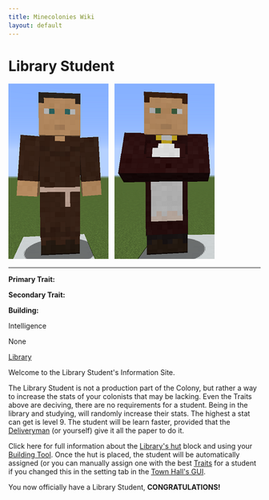 ```yaml
---
title: Minecolonies Wiki
layout: default
---
```

# Library Student

<div class="infobox box text-center">
<img src="../../assets/images/workers/student_m.png" alt="Student Male" />&nbsp;&nbsp;&nbsp;<img src="../../assets/images/workers/student_f.png" alt="Student Female" />
<hr />
  <div class="row section-text text-left">
    <div class="col">
      <p><strong>Primary Trait:</strong></p>
      <p><strong>Secondary Trait:</strong></p>
      <p><strong>Building:</strong></p>
    </div>
    <div class="col">
      <p class="traitp">Intelligence</p>
      <p class="traits">None</p>
      <p><a href="../buildings/library">Library</a></p>
    </div>
  </div>
</div>

Welcome to the Library Student's Information Site.

The Library Student is not a production part of the Colony, but rather a way to increase the stats of your colonists that may be lacking. Even the Traits above are deciving, there are no requirements for a student. Being in the library and studying, will randomly increase their stats. The highest a stat can get is level 9. The student will be learn faster, provided that the [Deliveryman](../workers/deliveryman) (or yourself) give it all the paper to do it.

Click here for full information about the [Library's hut](../buildings/library) block and using your [Building Tool](../items/buildingtool). Once the hut is placed, the student will be automatically assigned (or you can manually assign one with the best [Traits](../systems/workerinfo) for a student if you changed this in the setting tab in the [Town Hall's GUI](../../source/buildings/townhall).

You now officially have a Library Student, **CONGRATULATIONS!**
